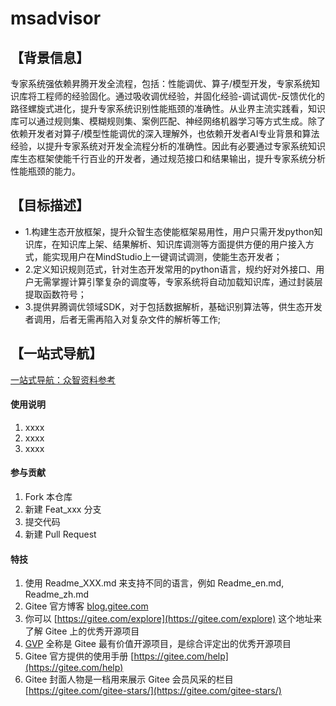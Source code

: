 # msadvisor

##  **【背景信息】** 
  
专家系统强依赖昇腾开发全流程，包括：性能调优、算子/模型开发，专家系统知识库将工程师的经验固化。通过吸收调优经验，并固化经验-调试调优-反馈优化的路径螺旋式进化，提升专家系统识别性能瓶颈的准确性。从业界主流实践看，知识库可以通过规则集、模糊规则集、案例匹配、神经网络机器学习等方式生成。除了依赖开发者对算子/模型性能调优的深入理解外，也依赖开发者AI专业背景和算法经验，以提升专家系统对开发全流程分析的准确性。因此有必要通过专家系统知识库生态框架使能千行百业的开发者，通过规范接口和结果输出，提升专家系统分析性能瓶颈的能力。  
##  **【目标描述】**  
 
+ 1.构建生态开放框架，提升众智生态使能框架易用性，用户只需开发python知识库，在知识库上架、结果解析、知识库调测等方面提供方便的用户接入方式，能实现用户在MindStudio上一键调试调测，使能生态开发者；  
+ 2.定义知识规则范式，针对生态开发常用的python语言，规约好对外接口、用户无需掌握计算引擎复杂的调度等，专家系统将自动加载知识库，通过封装层提取函数符号；  
+ 3.提供昇腾调优领域SDK，对于包括数据解析，基础识别算法等，供生态开发者调用，后者无需再陷入对复杂文件的解析等工作;



## **【一站式导航】**

[一站式导航：众智资料参考](https://gitee.com/ascend/docs-openmind/blob/master/guide/mindstudio/msadvisor/one_stop_navigation.md)

#### 使用说明

1.  xxxx
2.  xxxx
3.  xxxx

#### 参与贡献

1.  Fork 本仓库
2.  新建 Feat_xxx 分支
3.  提交代码
4.  新建 Pull Request


#### 特技

1.  使用 Readme\_XXX.md 来支持不同的语言，例如 Readme\_en.md, Readme\_zh.md
2.  Gitee 官方博客 [blog.gitee.com](https://blog.gitee.com)
3.  你可以 [https://gitee.com/explore](https://gitee.com/explore) 这个地址来了解 Gitee 上的优秀开源项目
4.  [GVP](https://gitee.com/gvp) 全称是 Gitee 最有价值开源项目，是综合评定出的优秀开源项目
5.  Gitee 官方提供的使用手册 [https://gitee.com/help](https://gitee.com/help)
6.  Gitee 封面人物是一档用来展示 Gitee 会员风采的栏目 [https://gitee.com/gitee-stars/](https://gitee.com/gitee-stars/)
